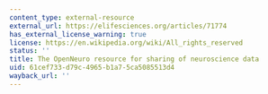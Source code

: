 ```yaml
---
content_type: external-resource
external_url: https://elifesciences.org/articles/71774
has_external_license_warning: true
license: https://en.wikipedia.org/wiki/All_rights_reserved
status: ''
title: The OpenNeuro resource for sharing of neuroscience data
uid: 61cef733-d79c-4965-b1a7-5ca5085513d4
wayback_url: ''
---
```


